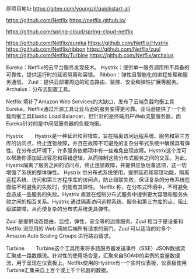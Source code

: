 原项目地址
https://gitee.com/youngzil/quickstart-all

https://github.com/Netflix
https://netflix.github.io/

https://github.com/spring-cloud/spring-cloud-netflix


https://github.com/Netflix/eureka
https://github.com/Netflix/Hystrix
https://github.com/Netflix/ribbon
https://github.com/Netflix/zuul
https://github.com/Netflix/Turbine
https://github.com/Netflix/archaius



Eureka：Netflix的云平台服务发现技术。
Hystrix：提供单一服务调用所不具备的可靠性，提供运行时的延迟隔离和容错。
Ribbon：弹性且智能化的进程处理和服务通信。
Zuul：提供云部署周边的动态路由、监控、安全和弹性扩展等服务。
Archaius：分布式配置工具。




Netflix 填补了Amazon Web Services的大缺口，发布了云端负载均衡工具Eureka。Netflix通过开源工具让亚马逊的服务变得更可靠。亚马逊提供了一个负载均衡工具Elastic Load Balancer，但针对的是终端用户Web流量服务器，而Eureka针对的是中间层服务器的负载均衡。

Hystrix
　　Hystrix是一种延迟和容错库，旨在隔离访问远程系统、服务和第三方库的访问点，终止连锁故障，并且在故障不可避免的复杂分布式系统中确保具有弹性。在分布式环境下，许多服务依赖项中有一些难免出现故障。Hystrix这个库可以帮助你添加延迟容忍和容错逻辑，从而控制这些分布式服务之间的交互。为此，Hystrix隔离了服务之间的访问点，终止连锁故障，并提供应急后备选项，这一切增强了系统的整体弹性。
Hystrix 供分布式系统使用，提供延迟和容错功能，隔离远程系统、访问和第三方程序库的访问点，防止级联失败，保证复杂的分布系统在面临不可避免的失败时，仍能有其弹性。
Netflix 称，在分布式环境中，不可避免会造成一些服务的失败。Hystrix 库旨在控制分布式服务中提供更大容限和服务失败之间的相互关系。Hystrix 通过隔离访问远程系统、服务和第三方库的点，阻止级联故障，从而使复杂的分布式系统更具弹性。


Zuul 是提供动态路由，监控，弹性，安全等的边缘服务。Zuul 相当于是设备和 Netflix 流应用的 Web 网站后端所有请求的前门。Zuul 可以适当的对多个 Amazon Auto Scaling Groups 进行路由请求。

Turbine
　　Turbine这个工具用来将多路服务器发送事件（SSE）JSON数据流汇聚成一路数据流。针对性的使用场合是，汇聚来自SOA中的实例的度量数据流，用于呈现在仪表板上。Netflix使用的Hystrix有一个实时仪表板，仪表板使用Turbine汇集来自上百个或上千个机器的数据。


